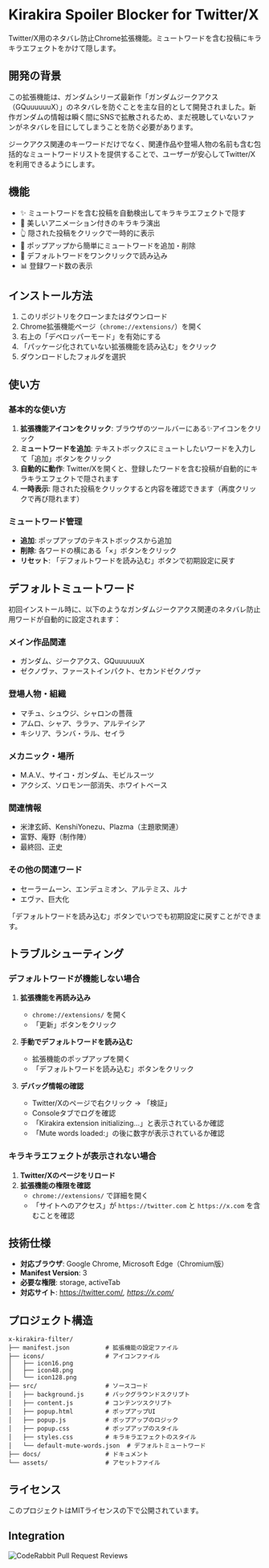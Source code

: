 # Kirakira Spoiler Blocker for Twitter/X

Twitter/X用のネタバレ防止Chrome拡張機能。ミュートワードを含む投稿にキラキラエフェクトをかけて隠します。

## 開発の背景

この拡張機能は、ガンダムシリーズ最新作「ガンダムジークアクス（GQuuuuuuX）」のネタバレを防ぐことを主な目的として開発されました。新作ガンダムの情報は瞬く間にSNSで拡散されるため、まだ視聴していないファンがネタバレを目にしてしまうことを防ぐ必要があります。

ジークアクス関連のキーワードだけでなく、関連作品や登場人物の名前も含む包括的なミュートワードリストを提供することで、ユーザーが安心してTwitter/Xを利用できるようにします。

## 機能

- ✨ ミュートワードを含む投稿を自動検出してキラキラエフェクトで隠す
- 🎨 美しいアニメーション付きのキラキラ演出
- 👆 隠された投稿をクリックで一時的に表示
- 📝 ポップアップから簡単にミュートワードを追加・削除
- 🔄 デフォルトワードをワンクリックで読み込み
- 📊 登録ワード数の表示

## インストール方法

1. このリポジトリをクローンまたはダウンロード
2. Chrome拡張機能ページ（`chrome://extensions/`）を開く
3. 右上の「デベロッパーモード」を有効にする
4. 「パッケージ化されていない拡張機能を読み込む」をクリック
5. ダウンロードしたフォルダを選択

## 使い方

### 基本的な使い方

1. **拡張機能アイコンをクリック**: ブラウザのツールバーにある✨アイコンをクリック
2. **ミュートワードを追加**: テキストボックスにミュートしたいワードを入力して「追加」ボタンをクリック
3. **自動的に動作**: Twitter/Xを開くと、登録したワードを含む投稿が自動的にキラキラエフェクトで隠されます
4. **一時表示**: 隠された投稿をクリックすると内容を確認できます（再度クリックで再び隠れます）

### ミュートワード管理

- **追加**: ポップアップのテキストボックスから追加
- **削除**: 各ワードの横にある「×」ボタンをクリック
- **リセット**: 「デフォルトワードを読み込む」ボタンで初期設定に戻す

## デフォルトミュートワード

初回インストール時に、以下のようなガンダムジークアクス関連のネタバレ防止用ワードが自動的に設定されます：

### メイン作品関連
- ガンダム、ジークアクス、GQuuuuuuX
- ゼクノヴァ、ファーストインパクト、セカンドゼクノヴァ

### 登場人物・組織
- マチュ、シュウジ、シャロンの薔薇
- アムロ、シャア、ララァ、アルテイシア
- キシリア、ランバ・ラル、セイラ

### メカニック・場所
- M.A.V.、サイコ・ガンダム、モビルスーツ
- アクシズ、ソロモン一部消失、ホワイトベース

### 関連情報
- 米津玄師、KenshiYonezu、Plazma（主題歌関連）
- 富野、庵野（制作陣）
- 最終回、正史

### その他の関連ワード
- セーラームーン、エンデュミオン、アルテミス、ルナ
- エヴァ、巨大化

「デフォルトワードを読み込む」ボタンでいつでも初期設定に戻すことができます。

## トラブルシューティング

### デフォルトワードが機能しない場合

1. **拡張機能を再読み込み**
   - `chrome://extensions/` を開く
   - 「更新」ボタンをクリック

2. **手動でデフォルトワードを読み込む**
   - 拡張機能のポップアップを開く
   - 「デフォルトワードを読み込む」ボタンをクリック

3. **デバッグ情報の確認**
   - Twitter/Xのページで右クリック → 「検証」
   - Consoleタブでログを確認
   - 「Kirakira extension initializing...」と表示されているか確認
   - 「Mute words loaded:」の後に数字が表示されているか確認

### キラキラエフェクトが表示されない場合

1. **Twitter/Xのページをリロード**
2. **拡張機能の権限を確認**
   - `chrome://extensions/` で詳細を開く
   - 「サイトへのアクセス」が `https://twitter.com` と `https://x.com` を含むことを確認

## 技術仕様

- **対応ブラウザ**: Google Chrome, Microsoft Edge（Chromium版）
- **Manifest Version**: 3
- **必要な権限**: storage, activeTab
- **対応サイト**: https://twitter.com/*, https://x.com/*

## プロジェクト構造

```
x-kirakira-filter/
├── manifest.json          # 拡張機能の設定ファイル
├── icons/                 # アイコンファイル
│   ├── icon16.png
│   ├── icon48.png
│   └── icon128.png
├── src/                   # ソースコード
│   ├── background.js      # バックグラウンドスクリプト
│   ├── content.js         # コンテンツスクリプト
│   ├── popup.html         # ポップアップUI
│   ├── popup.js           # ポップアップのロジック
│   ├── popup.css          # ポップアップのスタイル
│   ├── styles.css         # キラキラエフェクトのスタイル
│   └── default-mute-words.json  # デフォルトミュートワード
├── docs/                  # ドキュメント
└── assets/                # アセットファイル
```

## ライセンス

このプロジェクトはMITライセンスの下で公開されています。





## Integration

![CodeRabbit Pull Request Reviews](https://img.shields.io/coderabbit/prs/github/s4yuba/x-kirakira-filter?utm_source=oss&utm_medium=github&utm_campaign=s4yuba%2Fx-kirakira-filter&labelColor=171717&color=FF570A&link=https%3A%2F%2Fcoderabbit.ai&label=CodeRabbit+Reviews)